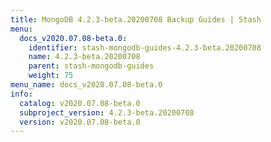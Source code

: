 ```yaml
---
title: MongoDB 4.2.3-beta.20200708 Backup Guides | Stash
menu:
  docs_v2020.07.08-beta.0:
    identifier: stash-mongodb-guides-4.2.3-beta.20200708
    name: 4.2.3-beta.20200708
    parent: stash-mongodb-guides
    weight: 75
menu_name: docs_v2020.07.08-beta.0
info:
  catalog: v2020.07.08-beta.0
  subproject_version: 4.2.3-beta.20200708
  version: v2020.07.08-beta.0
---
```


